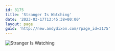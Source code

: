 ```yaml
---
id: 3175
title: 'Stranger Is Watching'
date: '2023-03-17T13:45:38+00:00'
layout: page
guid: 'http://new.andydixon.com/?page_id=3175'
---
```


![Stranger Is Watching](https://i0.wp.com/assets.g8x2.ldn.idrivee2-23.com/posters/Stranger%20Is%20Watching%2001.jpg?w=1200&ssl=1 "Stranger Is Watching")